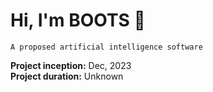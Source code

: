 # Hi, I'm BOOTS 👋

`A proposed artificial intelligence software`

**Project inception:** Dec, 2023  
**Project duration:** Unknown